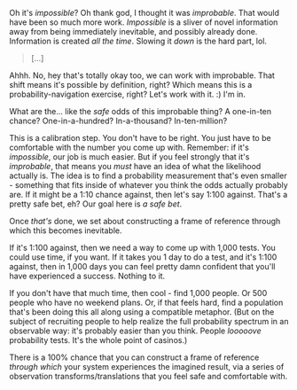 Oh it's *impossible*? Oh thank god, I thought it was *improbable*. That would have been so much more work. *Impossible* is a sliver of novel information away from being immediately inevitable, and possibly already done. Information is created *all the time*. Slowing it *down* is the hard part, lol.

> [...]

Ahhh. No, hey that's totally okay too, we can work with improbable. That shift means it's possible by definition, right? Which means this is a probability-navigation exercise, right? Let's work with it. :) I'm in.

What are the... like the *safe* odds of this improbable thing? A one-in-ten chance? One-in-a-hundred? In-a-thousand? In-ten-million?

This is a calibration step. You don't have to be right. You just have to be comfortable with the number you come up with. Remember: if it's *impossible*, our job is much easier. But if you feel strongly that it's *improbable*, that means you *must* have an idea of what the likelihood actually is. The idea is to find a probability measurement that's even smaller - something that fits inside of whatever you think the odds actually probably are. If it might be a 1:10 chance against, then let's say 1:100 against. That's a pretty safe bet, eh? Our goal here is *a safe bet*.

Once *that's* done, we set about constructing a frame of reference through which this becomes inevitable.

If it's 1:100 against, then we need a way to come up with 1,000 tests. You could use time, if you want. If it takes you 1 day to do a test, and it's 1:100 against, then in 1,000 days you can feel pretty damn confident that you'll have experienced a success. Nothing to it.

If you don't have that much time, then cool - find 1,000 people. Or 500 people who have no weekend plans. Or, if that feels hard, find a population that's been doing this all along using a compatible metaphor. (But on the subject of recruiting people to help realize the full probability spectrum in an observable way: it's probably easier than you think. People *looooove* probability tests. It's the whole point of casinos.)

There is a 100% chance that you can construct a frame of reference *through which* your system experiences the imagined result, via a series of observation transforms/translations that you feel safe and comfortable with.
